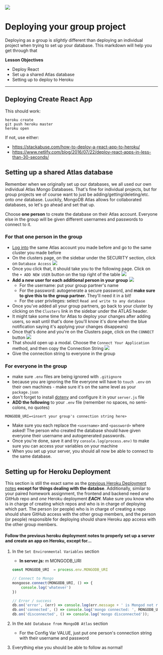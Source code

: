 ![](/ga_cog.png)

# Deploying your group project 

Deploying as a group is _slightly_ different than deploying an individual project when trying to set up your database. This markdown will help you get through that

**Lesson Objectives** 

- Deploy React
- Set up a shared Atlas database 
- Setting up to deploy to Heroku

---

## Deploying Create React App

This should work:

```
heroku create
git push heroku master
heroku open
```
If not, use either:

- https://stackabuse.com/how-to-deploy-a-react-app-to-heroku/
- https://www.netlify.com/blog/2016/07/22/deploy-react-apps-in-less-than-30-seconds/

## Setting up a shared Atlas database 

Remember when we originally set up our databases, we all used our own individual Atlas Mongo Databases. That's fine for individual projects, but for group projects we of course want to just be adding/getting/deleting/etc. onto _one_ database. Luuckily, MongoDB Atlas allows for collaborated databases, so let's go ahead and set that up. 

Choose **one person** to create the database on their Atlas account. Everyone else in the group will be given different usernames and passwords to connect to it. 

### For that one person in the group

- [Log into](https://cloud.mongodb.com/user?nds=true#/atlas/login) the same Atlas account you made before and go to the same cluster you made before
- On the clusters page, on the sidebar under the SECURITY section, click on `Database Access` 
![](https://imgur.com/NWXFMUB.png)
- Once you click that, it should take you to the following page. Click on the `+ ADD NEW USER` button on the top right of the table
![](https://imgur.com/Fr1xpR4.png)
- **Add a new user for each additional person in your group**
![](https://i.imgur.com/4eO6Zr5.png)
    - For the username: put your group partner's name 
    - For the password: autogenerate a secure password, and **make sure to give this to the group partner.** They'll need it in a bit!
    - For the user privileges: select `Read and write to any database` 
- Once you've added all your group partners, go back to your cluster by clicking on the `Clusters` link in the sidebar under the ATLAS header. 
- It might take some time for Atlas to deploy your changes after adding users, so wait until that's done (you'll know it's done when the blue notification saying it's applying your changes disappears)
- Once that's done and you're on the Clusters page, click on the `CONNECT` button 
![](https://imgur.com/Jv2sBDH.png)
- That should open up a modal. Choose the `Connect Your Application` method, and then copy the Connection String 
![](https://imgur.com/p7zoaN2.png)
- Give the connection string to everyone in the group 

### For everyone in the group 

- make sure `.env` files are being ignored with `.gitignore` 
- because you are ignoring the file everyone will have to `touch .env` on their own machines - make sure it's on the same level as your `package.json` 
- don't forget to install [dotenv](https://www.npmjs.com/package/dotenv) and configure it in your `server.js` file
- **ADD the following** to your `.env` file (remember no spaces, no semi-colons, no quotes)
```
MONGODB_URI=<insert your group's connection string here>
```
- Make sure you each replace the `<username>` and `<password>` where asked! The person who created the database should have given everyone their username and autogenerated passwords. 
- Once you're done, save it and try `console.log(process.env)` to make sure you can access your variables on your machine
- When you set up your server, you should all now be able to connect to the same database. 
    
## Setting up for Heroku Deployment 

This section is still the exact same as the [previous Heroku Deployment notes](https://git.generalassemb.ly/Software-Engineering-Immersive-Remote/SEIR-Belcher/blob/master/projects/project_2/2.%20HEROKU.md) **except for things dealing with the databse**. Additionally, similar to your paired homework assignment, the frontend and backend need _one_ GitHub repo and _one_ Heroku deployment _**EACH**_. Make sure you know who is in charge of creating which repos and who is in charge of deploying which part. The person (or people) who is in charge of creating a repo should share GitHub access with the other group members, and the person (or people) responsible for deploying should share Heroku app access with the other group members.

#### Follow the previous heroku deployment notes to properly set up a server and create an app on Heroku, except for...

1. In the `Set Environmental Variables` section
   
    - **In server.js:** m MONGODB_URI 
    
    ```js
    const MONGODB_URI  = process.env.MONGODB_URI 
    ```
    
    ```js
    // Connect to Mongo
    mongoose.connect(MONGODB_URI, () => {
        console.log('whatever')
    })

    // Error / success
    db.on('error', (err) => console.log(err.message + ' is Mongod not running?'));
    db.on('connected', () => console.log('mongo connected: ', MONGODB_URI));
    db.on('disconnected', () => console.log('mongo disconnected'));
    ```
1. In the `Add Database from MongoDB Atlas` section
    - For the Config Var VALUE, just put one person's connection string with their username and password 
    
1. Everything else you should be able to follow as normal! 
